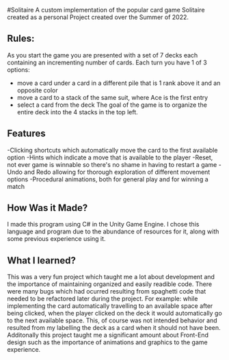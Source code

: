#Solitaire
A custom implementation of the popular card game Solitaire created as a personal Project created over the Summer of 2022.

## Rules:
As you start the game you are presented with a set of 7 decks each containing an incrementing number of cards. 
Each turn you have 1 of 3 options: 
- move a card under a card in a different pile that is 1 rank above it and an opposite color
- move a card to a stack of the same suit, where Ace is the first entry
- select a card from the deck
The goal of the game is to organize the entire deck into the 4 stacks in the top left.

## Features
-Clicking shortcuts which automatically move the card to the first available option
-Hints which indicate a move that is available to the player
-Reset, not ever game is winnable so there's no shame in having to restart a game
-Undo and Redo allowing for thorough exploration of different movement options
-Procedural animations, both for general play and for winning a match

## How Was it Made?
I made this program using C# in the Unity Game Engine. I chose this language and program due to the abundance of resources for it, along with some previous experience using it.

## What I learned?
This was a very fun project which taught me a lot about development and the importance of maintaining organized and easily readible code. There were many bugs which had ocurred resulting from spaghetti code that needed to be refactored later during the project. 
For example: while implementing the card automatically travelling to an available space after being clicked, when the player clicked on the deck it would automatically go to the next available space. This, of course was not intended behavior and resulted from my labelling the deck as a card when it should not have been.
Additonally this project taught me a significant amount about Front-End design such as the importance of animations and graphics to the game experience.
